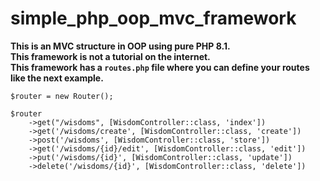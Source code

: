 # simple_php_oop_mvc_framework
**This is an MVC structure in OOP using pure PHP 8.1.**
<br>
**This framework is not a tutorial on the internet.**
<br>
**This framework has a ```routes.php``` file where you can define your routes like the next example.**
<be>
```
$router = new Router();

$router
    ->get("/wisdoms", [WisdomController::class, 'index'])
    ->get('/wisdoms/create', [WisdomController::class, 'create'])
    ->post('/wisdoms', [WisdomController::class, 'store'])
    ->get('/wisdoms/{id}/edit', [WisdomController::class, 'edit'])
    ->put('/wisdoms/{id}', [WisdomController::class, 'update'])
    ->delete('/wisdoms/{id}', [WisdomController::class, 'delete'])
```

